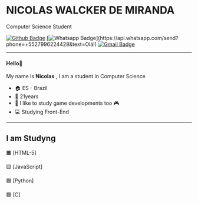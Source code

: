 # NICOLAS WALCKER DE MIRANDA

Computer Science Student


[![Github Badge](https://img.shields.io/badge/-Github-000?style=flat-square&logo=Github&logoColor=white&link=link_do_seu_perfil_no_github)](https://github.com/nicolaswalcker)
[![Whatsapp Badge](https://img.shields.io/badge/-Whatsapp-4CA143?style=flat-square&labelColor=4CA143&logo=whatsapp&logoColor=white&link=https://api.whatsapp.com/send?phone=+5527996224428&text=Olá!)](https://api.whatsapp.com/send?phone=+5527996224428&text=Olá!)
[![Gmail Badge](https://img.shields.io/badge/-Gmail-c14438?style=flat-square&logo=Gmail&logoColor=white&link=mailto:nicaomaneirao@gmail.com)](mailto:nicaomaneirao@gmail.com)
***





#### Hello:wave:

My name is **Nicolas** , I am a student in Computer Science 

- :house: ES - Brazil
- :adult: 21years
- :memo: I like to study game developments too :video_game:
- :computer: Studying Front-End

***

## I am Studyng
 :orange_square: [HTML-5]
 
 :yellow_square: [JavaScript]
 
 :blue_square: [Python]
 
 🟪 [C]


